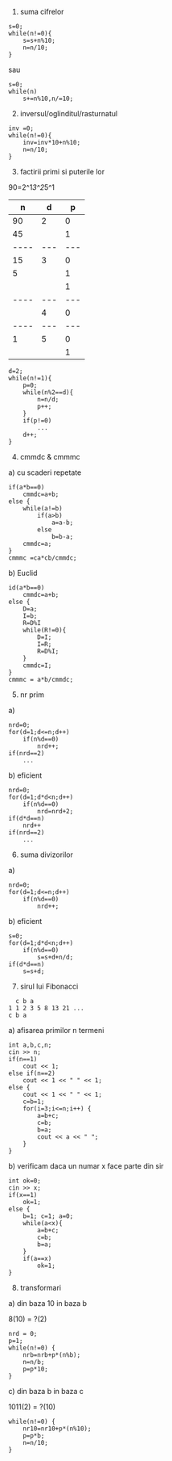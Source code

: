 1) suma cifrelor

```
s=0;
while(n!=0){
    s=s+n%10;
    n=n/10;
}
```

sau

```
s=0;
while(n)
    s+=n%10,n/=10;
```

2) inversul/oglinditul/rasturnatul

```
inv =0;
while(n!=0){
    inv=inv*10+n%10;
    n=n/10;
}
```

3) factirii primi si puterile lor

90=2^1*3^2*5^1

| n  | d | p |
|----|---|---|
| 90 | 2 | 0 |
| 45 |   | 1 |
|----|---|---|
| 15 | 3 | 0 |
| 5  |   | 1 |
|    |   | 1 |
|----|---|---|
|    | 4 | 0 |
|----|---|---|
| 1  | 5 | 0 |
|    |   | 1 |

```
d=2;
while(n!=1){
    p=0;
    while(n%2==d){
        n=n/d;
        p++;
    }
    if(p!=0)
        ...
    d++;
}
```

4) cmmdc & cmmmc

a) cu scaderi repetate

```
if(a*b==0)
    cmmdc=a+b;
else {
    while(a!=b)
        if(a>b)
            a=a-b;
        else
            b=b-a;
    cmmdc=a;
}
cmmmc =ca*cb/cmmdc;
```

b) Euclid

```
id(a*b==0)
    cmmdc=a+b;
else {
    D=a;
    I=b;
    R=D%I
    while(R!=0){
        D=I;
        I=R;
        R=D%I;
    }
    cmmdc=I;
}
cmmmc = a*b/cmmdc;
```

5) nr prim

a)

```
nrd=0;
for(d=1;d<=n;d++)
    if(n%d==0)
        nrd++;
if(nrd==2)
    ...
```

b) eficient

```
nrd=0;
for(d=1;d*d<n;d++)
    if(n%d==0)
        nrd=nrd+2;
if(d*d==n)
    nrd++
if(nrd==2)
    ...
```

6) suma divizorilor

a)

```
nrd=0;
for(d=1;d<=n;d++)
    if(n%d==0)
        nrd++;
```

b) eficient

```
s=0;
for(d=1;d*d<n;d++)
    if(n%d==0)
        s=s+d+n/d;
if(d*d==n)
    s=s+d;
```

7) sirul lui Fibonacci

```
  c b a
1 1 2 3 5 8 13 21 ...
c b a
```

a) afisarea primilor n termeni

```
int a,b,c,n;
cin >> n;
if(n==1)
    cout << 1;
else if(n==2)
    cout << 1 << " " << 1;
else {
    cout << 1 << " " << 1;
    c=b=1;
    for(i=3;i<=n;i++) {
        a=b+c;
        c=b;
        b=a;
        cout << a << " ";
    }
}
```

b) verificam daca un numar x face parte din sir

```
int ok=0;
cin >> x;
if(x==1)
    ok=1;
else {
    b=1; c=1; a=0;
    while(a<x){
        a=b+c;
        c=b;
        b=a;
    }
    if(a==x)
        ok=1;
} 
```

8) transformari

a) din baza 10 in baza b

8(10) = ?(2)

```
nrd = 0;
p=1;
while(n!=0) {
	nrb=nrb+p*(n%b);
	n=n/b;
	p=p*10;
}
```

c) din baza b in baza c

1011(2) = ?(10)

```
while(n!=0) {
	nr10=nr10+p*(n%10);
	p=p*b;
	n=n/10;
}
```
